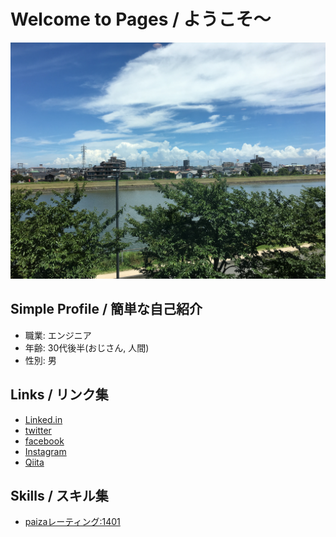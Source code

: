 # Welcome to Pages / ようこそ〜

![](images/20180710_032933577_iOS.jpg)

## Simple Profile / 簡単な自己紹介

* 職業: エンジニア
* 年齢: 30代後半(おじさん, 人間)
* 性別: 男

## Links / リンク集

* [Linked.in](https://www.linkedin.com/in/takefumi-umeda-2162671a6/)
* [twitter](https://twitter.com/UmedaTakefumi)
* [facebook](https://www.facebook.com/umeda.takefumi)
* [Instagram](https://www.instagram.com/umedatakefumi/)
* [Qiita](https://qiita.com/UmedaTakefumi)

## Skills / スキル集

* [paizaレーティング:1401 ](https://paiza.jp/challenges/glicko_rating_share/Wzgx4nj3ae-HoHNVYoiUkU9sbhx9225HgxeQCh0TGRE?13160423 )
